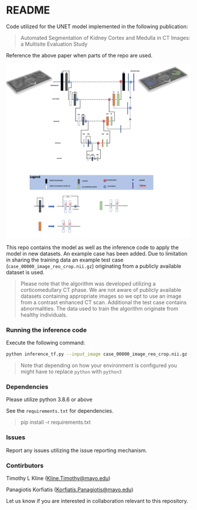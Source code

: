 # README


Code utilized for the UNET model implemented in the following publication:

> Automated Segmentation of Kidney Cortex and Medulla in CT Images: a Multisite Evaluation Study 


Reference the above paper when parts of the repo are used. 

![Model Architecture](model.png)


This repo contains the model as well as the inference code to apply the model in new datasets. 
An example case has been added. Due to limitation in sharing the training data an example test case (`case_00000_image_reo_crop.nii.gz`) 
originating from a publicly available dataset is used.

>Please note that the algorithm was developed utilizing a corticomedullary CT phase. We are not 
aware of publicly available datasets containing appropriate images so we opt to use an image from a contrast 
enhanced CT scan.  Additional the test case contains abnormalities. The data used to train the algorithm originate from 
healthy individuals. 

### Running the inference code 

Execute the following command:

```bash
python inference_tf.py --input_image case_00000_image_reo_crop.nii.gz --output_filename case_00000_image_reo_mask.nii.gz --model weights.h5
```

> Note that depending on how  your environment is configured you might have to replace `python` with `python3`
### Dependencies 
Please utilize python 3.8.6 or above 

See the `requirements.txt` for dependencies. 

> pip install -r requirements.txt


### Issues

Report any issues utilizing the issue reporting mechanism. 

### Contirbutors

Timothy L Kline (Kline.Timothy@mayo.edu)

Panagiotis Korfiatis (Korfiatis.Panagiotis@mayo.edu)


Let us know if you are interested in collaboration relevant to this repository. 